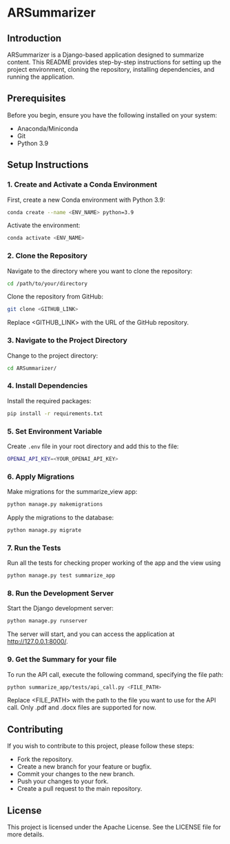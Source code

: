 # ARSummarizer

## Introduction
ARSummarizer is a Django-based application designed to summarize content. This README provides step-by-step instructions for setting up the project environment, cloning the repository, installing dependencies, and running the application.

## Prerequisites
Before you begin, ensure you have the following installed on your system:
- Anaconda/Miniconda
- Git
- Python 3.9

## Setup Instructions

### 1. Create and Activate a Conda Environment
First, create a new Conda environment with Python 3.9:
```bash
conda create --name <ENV_NAME> python=3.9
```

Activate the environment:
```bash
conda activate <ENV_NAME>
```

### 2. Clone the Repository
Navigate to the directory where you want to clone the repository:
```bash
cd /path/to/your/directory
```

Clone the repository from GitHub:
```bash
git clone <GITHUB_LINK>
```
Replace <GITHUB_LINK> with the URL of the GitHub repository.

### 3. Navigate to the Project Directory
Change to the project directory:
```bash
cd ARSummarizer/
```

### 4. Install Dependencies
Install the required packages:

```bash
pip install -r requirements.txt
```

### 5. Set Environment Variable
Create ```.env``` file in your root directory and add this to the file:

```bash
OPENAI_API_KEY=<YOUR_OPENAI_API_KEY>
```

### 6. Apply Migrations
Make migrations for the summarize_view app:

```bash
python manage.py makemigrations
```
Apply the migrations to the database:

```bash
python manage.py migrate
```

### 7. Run the Tests
Run all the tests for checking proper working of the app and the view using

```bash
python manage.py test summarize_app
```

### 8. Run the Development Server
Start the Django development server:

```bash
python manage.py runserver
```
The server will start, and you can access the application at http://127.0.0.1:8000/.

### 9. Get the Summary for your file
To run the API call, execute the following command, specifying the file path:
```bash
python summarize_app/tests/api_call.py <FILE_PATH>
```
Replace <FILE_PATH> with the path to the file you want to use for the API call. Only .pdf and .docx files are supported for now.

## Contributing
If you wish to contribute to this project, please follow these steps:

- Fork the repository.
- Create a new branch for your feature or bugfix.
- Commit your changes to the new branch.
- Push your changes to your fork.
- Create a pull request to the main repository.

## License
This project is licensed under the Apache License. See the LICENSE file for more details.
